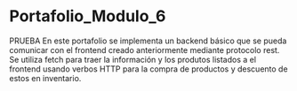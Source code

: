 # Portafolio_Modulo_6
PRUEBA
En este portafolio se implementa un backend básico que se pueda comunicar con el frontend creado anteriormente mediante protocolo rest. Se utiliza fetch para traer la información y los produtos listados a el frontend usando verbos HTTP para la compra de productos y descuento de estos en inventario. 
